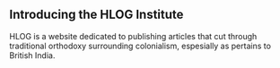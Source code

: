 ## Introducing the HLOG Institute 

HLOG is a website dedicated to publishing articles that cut through traditional orthodoxy surrounding colonialism, espesially as pertains to British India.
